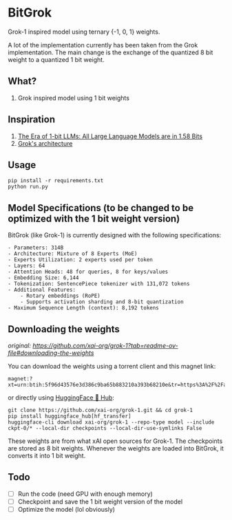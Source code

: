 # BitGrok

Grok-1 inspired model using ternary {-1, 0, 1} weights.

A lot of the implementation currently has been taken from the Grok implementation. The main change is the exchange of the quantized 8 bit weight to a quantized 1 bit weight.

## What?

1. Grok inspired model using 1 bit weights

## Inspiration

1. [The Era of 1-bit LLMs: All Large Language Models are in 1.58 Bits](https://arxiv.org/abs/2402.17764)
1. [Grok's architecture](https://github.com/xai-org/grok-1/blob/main/model.py)

## Usage

```
pip install -r requirements.txt
python run.py
```

## Model Specifications (to be changed to be optimized with the 1 bit weight version)

BitGrok (like Grok-1) is currently designed with the following specifications:

    - Parameters: 314B
    - Architecture: Mixture of 8 Experts (MoE)
    - Experts Utilization: 2 experts used per token
    - Layers: 64
    - Attention Heads: 48 for queries, 8 for keys/values
    - Embedding Size: 6,144
    - Tokenization: SentencePiece tokenizer with 131,072 tokens
    - Additional Features:
        - Rotary embeddings (RoPE)
        - Supports activation sharding and 8-bit quantization
    - Maximum Sequence Length (context): 8,192 tokens

## Downloading the weights

_original: https://github.com/xai-org/grok-1?tab=readme-ov-file#downloading-the-weights_

You can download the weights using a torrent client and this magnet link:

```
magnet:?xt=urn:btih:5f96d43576e3d386c9ba65b883210a393b68210e&tr=https%3A%2F%2Facademictorrents.com%2Fannounce.php&tr=udp%3A%2F%2Ftracker.coppersurfer.tk%3A6969&tr=udp%3A%2F%2Ftracker.opentrackr.org%3A1337%2Fannounce
```

or directly using [HuggingFace 🤗 Hub](https://huggingface.co/xai-org/grok-1):

```
git clone https://github.com/xai-org/grok-1.git && cd grok-1
pip install huggingface_hub[hf_transfer]
huggingface-cli download xai-org/grok-1 --repo-type model --include ckpt-0/* --local-dir checkpoints --local-dir-use-symlinks False
```

These weights are from what xAI open sources for Grok-1. The checkpoints are stored as 8 bit weights. Whenever the weights are loaded into BitGrok, it converts it into 1 bit weight.

## Todo

- [ ] Run the code (need GPU with enough memory)
- [ ] Checkpoint and save the 1 bit weight version of the model
- [ ] Optimize the model (lol obviously)
